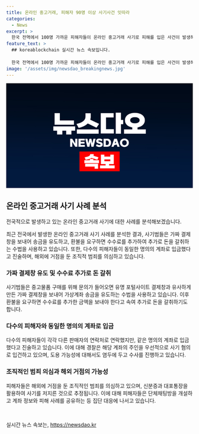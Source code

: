 ```yaml
---
title: 온라인 중고거래, 피해자 90명 이상 사기사건 잇따라
categories:
  - News
excerpt: >
  한국 전역에서 100명 가까운 피해자들이 온라인 중고거래 사기로 피해를 입은 사건이 발생하였다. 이 사건은 조직적인 범죄의 가능성이 제기되고, 60여명으로부터 6697만원을 취득한 후 물품을 전달하지 않았다는 사실이 밝혀졌다. 사기범들은 가짜 결제창을 보내고 송금을 유도한 뒤, 환불을 요구하면 수수료를 추가로 요구하여 돈을 갈취한 것으로 알려졌다. 경찰은 이에 대한 조사에 착수하였으며, 피해자들은 사기범의 계좌 정보를 공유하고 집단적으로 대응하고 있다. 해당 사건은 전국적으로 발생하였으며, 경찰은 집중 수사 중이다.
feature_text: >
  ## koreablockchain 실시간 뉴스 속보입니다.

  한국 전역에서 100명 가까운 피해자들이 온라인 중고거래 사기로 피해를 입은 사건이 발생하였다. 이 사건은 조직적인 범죄의 가능성이 제기되고, 60여명으로부터 6697만원을 취득한 후 물품을 전달하지 않았다는 사실이 밝혀졌다. 사기범들은 가짜 결제창을 보내고 송금을 유도한 뒤, 환불을 요구하면 수수료를 추가로 요구하여 돈을 갈취한 것으로 알려졌다. 경찰은 이에 대한 조사에 착수하였으며, 피해자들은 사기범의 계좌 정보를 공유하고 집단적으로 대응하고 있다. 해당 사건은 전국적으로 발생하였으며, 경찰은 집중 수사 중이다.
image: '/assets/img/newsdao_breakingnews.jpg'
---
```


<p><img src="/assets/img/newsdao_breakingnews.jpg" alt="koreablockchain 속보" /></p>

<h2 data-ke-size="size26">온라인 중고거래 사기 사례 분석</h2>

<p>전국적으로 발생하고 있는 온라인 중고거래 사기에 대한 사례를 분석해보겠습니다.</p>

<p data-ke-size="size16">최근 전국에서 발생한 온라인 중고거래 사기 사례를 분석한 결과, 사기범들은 가짜 결제창을 보내어 송금을 유도하고, 환불을 요구하면 수수료를 추가하여 추가로 돈을 갈취하는 수법을 사용하고 있습니다. 또한, 다수의 피해자들이 동일한 명의의 계좌로 입금했다고 진술하며, 해외에 거점을 둔 조직적 범죄를 의심하고 있습니다.</p>

<h3>가짜 결제창 유도 및 수수료 추가로 돈 갈취</h3>

<p data-ke-size="size16">사기범들은 중고물품 구매를 위해 문의가 들어오면 유명 포털사이트 결제창과 유사하게 만든 가짜 결제창을 보내어 가상계좌 송금을 유도하는 수법을 사용하고 있습니다. 이후 환불을 요구하면 수수료를 추가한 금액을 보내야 한다고 속여 추가로 돈을 갈취하기도 합니다.</p>

<h3>다수의 피해자와 동일한 명의의 계좌로 입금</h3>

<p data-ke-size="size16">다수의 피해자들이 각각 다른 판매자의 연락처로 연락했지만, 같은 명의의 계좌로 입금했다고 진술하고 있습니다. 이에 대해 경찰은 해당 계좌의 주인을 우선적으로 사기 혐의로 입건하고 있으며, 도용 가능성에 대해서도 염두에 두고 수사를 진행하고 있습니다.</p>

<h3>조직적인 범죄 의심과 해외 거점의 가능성</h3>

<p data-ke-size="size16">피해자들은 해외에 거점을 둔 조직적인 범죄를 의심하고 있으며, 신분증과 대포통장을 활용하여 사기를 저지른 것으로 추정됩니다. 이에 대해 피해자들은 단체채팅방을 개설하고 계좌 정보와 피해 사례를 공유하는 등 집단 대응에 나서고 있습니다.</p>

<p data-ke-size="size16">&nbsp;</p>
실시간 뉴스 속보는, <a href="https://newsdao.kr" rel="dofollow">https://newsdao.kr</a>


